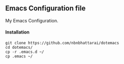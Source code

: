 ## Emacs Configuration file  
My Emacs Configuration.  

#### Installation  
    git clone https://github.com/nbnbhattarai/dotemacs  
    cd dotemacs/  
    cp -r .emacs.d ~/  
    cp .emacs ~/  
